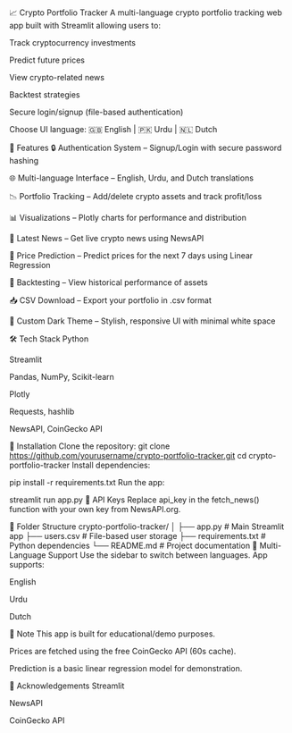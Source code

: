 📈 Crypto Portfolio Tracker
A multi-language crypto portfolio tracking web app built with Streamlit allowing users to:

Track cryptocurrency investments

Predict future prices

View crypto-related news

Backtest strategies

Secure login/signup (file-based authentication)

Choose UI language: 🇬🇧 English | 🇵🇰 Urdu | 🇳🇱 Dutch

🚀 Features
🔒 Authentication System – Signup/Login with secure password hashing

🌐 Multi-language Interface – English, Urdu, and Dutch translations

📉 Portfolio Tracking – Add/delete crypto assets and track profit/loss

📊 Visualizations – Plotly charts for performance and distribution

📰 Latest News – Get live crypto news using NewsAPI

🔮 Price Prediction – Predict prices for the next 7 days using Linear Regression

🔁 Backtesting – View historical performance of assets

📥 CSV Download – Export your portfolio in .csv format

🎨 Custom Dark Theme – Stylish, responsive UI with minimal white space

🛠️ Tech Stack
Python

Streamlit

Pandas, NumPy, Scikit-learn

Plotly

Requests, hashlib

NewsAPI, CoinGecko API

🧰 Installation
Clone the repository:
git clone https://github.com/yourusername/crypto-portfolio-tracker.git
cd crypto-portfolio-tracker
Install dependencies:



pip install -r requirements.txt
Run the app:


streamlit run app.py
🔑 API Keys
Replace api_key in the fetch_news() function with your own key from NewsAPI.org.

📁 Folder Structure
crypto-portfolio-tracker/
│
├── app.py               # Main Streamlit app
├── users.csv            # File-based user storage
├── requirements.txt     # Python dependencies
└── README.md            # Project documentation
💬 Multi-Language Support
Use the sidebar to switch between languages. App supports:

English 

Urdu 

Dutch 

📌 Note
This app is built for educational/demo purposes.

Prices are fetched using the free CoinGecko API (60s cache).

Prediction is a basic linear regression model for demonstration.

🙌 Acknowledgements
Streamlit

NewsAPI

CoinGecko API

